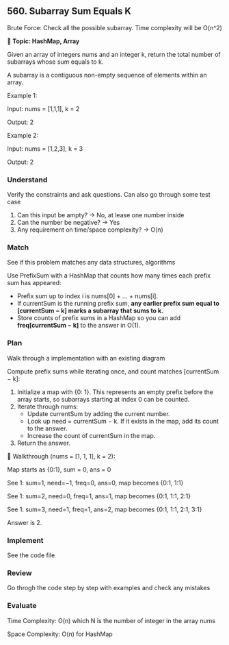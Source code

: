 ## 560. Subarray Sum Equals K

Brute Force: Check all the possible subarray. Time complexity will be O(n^2)

**📝 Topic: HashMap, Array**

Given an array of integers nums and an integer k, return the total number of subarrays whose sum equals to k.

A subarray is a contiguous non-empty sequence of elements within an array.

Example 1:

Input: nums = [1,1,1], k = 2

Output: 2

Example 2:

Input: nums = [1,2,3], k = 3

Output: 2


### Understand
Verify the constraints and ask questions. Can also go through some test case

1. Can this input be ampty? -> No, at lease one number inside
2. Can the number be negative? -> Yes
3. Any requirement on time/space complexity? -> O(n)

### Match
See if this problem matches any data structures, algorithms

Use PrefixSum with a HashMap that counts how many times each prefix sum has appeared:
- Prefix sum up to index i is nums[0] + … + nums[i].
- If currentSum is the running prefix sum, **any earlier prefix sum equal to [currentSum − k] marks a subarray that sums to k.**
- Store counts of prefix sums in a HashMap so you can add **freq[currentSum − k]** to the answer in O(1).


### Plan
Walk through a implementation with an existing diagram

Compute prefix sums while iterating once, and count matches [currentSum − k]:
1. Initialize a map with {0: 1}. This represents an empty prefix before the array starts, so subarrays starting at index 0 can be counted.
2. Iterate through nums:
    - Update currentSum by adding the current number.
    - Look up need = currentSum − k. If it exists in the map, add its count to the answer.
    - Increase the count of currentSum in the map.
6. Return the answer.

🔖 Walkthrough (nums = [1, 1, 1], k = 2):

Map starts as {0:1}, sum = 0, ans = 0

See 1: sum=1, need=−1, freq=0, ans=0, map becomes {0:1, 1:1}

See 1: sum=2, need=0, freq=1, ans=1, map becomes {0:1, 1:1, 2:1}

See 1: sum=3, need=1, freq=1, ans=2, map becomes {0:1, 1:1, 2:1, 3:1}

Answer is 2.


### Implement
See the code file

### Review
Go throgh the code step by step with examples and check any mistakes


### Evaluate

Time Complexity: O(n) which N is the number of integer in the array nums

Space Complexity: O(n) for HashMap
